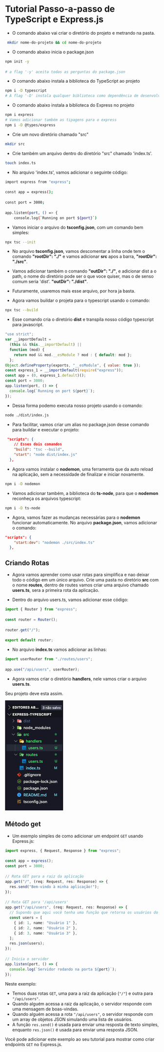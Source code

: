 # Tutorial Passo-a-passo de TypeScript e Express.js

- O comando abaixo vai criar o diretório do projeto e metrando na pasta.

```bash
 mkdir nome-do-projeto && cd nome-do-projeto

```

- O comando abaixo inicia o package.json

```bash
npm init -y

# a flag '-y' aceita todas as perguntas do package.json

```

- O comando abaixo instala a biblioteca do TypeScript ao projeto

```bash
npm i -D typescript
# A flag '-D' instala qualquer biblioteca como dependência de desenvolvimento

```

- O comando abaixo instala a biblioteca do Express no projeto

```bash
npm i express
# Vamos adicionar também as tipagens para o express
npm i -D @types/express

```

- Crie um novo diretório chamado "src"

```bash
mkdir src
```

- Crie também um arquivo dentro do diretório "src" chamado 'index.ts'.

```bash
touch index.ts
```

- No arquivo 'index.ts', vamos adicionar o seguinte código:

```bash
import express from "express";

const app = express();

const port = 3000;

app.listen(port, () => {
    console.log(`Running on port ${port}`)
```

- Vamos iniciar o arquivo do **tsconfig.json**, com um comando bem simples:

```bash
npx tsc --init
```

- No arquivo **tsconfig.json**, vamos descomentar a linha onde tem o comando **"rootDir": "./"** e vamos adicionar **src** apos a barra, **"rootDir": "./src"**.

- Vamos adicionar também o comando **"outDir": "./"**, e adicionar dist a o path, o nome do diretório pode ser o que voce quiser, mas o de senso comum seria 'dist'.
  **"outDir": "./dist"**.

- Futuramente, usaremos mais esse arquivo, por hora ja basta.

- Agora vamos buildar o projeta para o typescript usando o comando:

```bash
npx tsc --build
```

- Esse comando cria o diretório **dist** e transpila nosso código typescript para javascript.

```js
"use strict";
var __importDefault =
  (this && this.__importDefault) ||
  function (mod) {
    return mod && mod.__esModule ? mod : { default: mod };
  };
Object.defineProperty(exports, "__esModule", { value: true });
const express_1 = __importDefault(require("express"));
const app = (0, express_1.default)();
const port = 3000;
app.listen(port, () => {
  console.log(`Running on port ${port}`);
});
```

- Dessa forma podemo executa nosso projeto usando o comando:

```bash
node ./dist/index.js
```

- Para facilitar, vamos criar um alias no package.json desse comando para buildar e executar o projeto:

```json
 "scripts": {
    // Esses dois comandos
    "build": "tsc --build",
    "start": "node dist/index.js"
  },

```

- Agora vamos instalar o **nodemon**, uma ferramenta que da auto reload na aplicação, sem a
  necessidade de finalizar e iniciar novamente.

```bash
npm i -D nodemon
```

- Vamos adicionar também, a biblioteca do **ts-node**, para que o **nodemon** reconheça os arquivos typescript:

```bash
npm i -D ts-node
```

- Agora, vamos fazer as mudanças necessárias para o **nodemon** funcionar automaticamente.
  No arquivo **package.json**, vamos adicionar o comando:

```json
"scripts": {
    "start:dev": "nodemon ./src/index.ts"
  },
```

## Criando Rotas

- Agora vamos aprender como usar rotas para simplifica e nao deixar todo o código em um único arquivo. Crie uma pasta no diretório **src** com o nome **routes**, dentro de routes vamos criar uma arquivo chamado **users.ts**,
  sera a primeira rota da aplicação.

- Dentro do arquivo users.ts, vamos adicionar esse código:

```ts
import { Router } from "express";

const router = Router();

router.get("/");

export default router;
```

- No arquivo **index.ts** vamos adicionar as linhas:

```ts
import userRouter from "./routes/users";

app.use("/api/users", userRouter);
```

- Agora vamos criar o diretório **handlers**, nele vamos criar o arquivo **users.ts**.

Seu projeto deve esta assim.

![dir](Diretorios.png)

## Método get

- Um exemplo simples de como adicionar um endpoint `GET` usando Express.js:

```typescript
import express, { Request, Response } from "express";

const app = express();
const port = 3000;

// Rota GET para a raiz da aplicação
app.get("/", (req: Request, res: Response) => {
  res.send("Bem-vindo à minha aplicação!");
});

// Rota GET para '/api/users'
app.get("/api/users", (req: Request, res: Response) => {
  // Supondo que aqui você tenha uma função que retorna os usuários do seu sistema
  const users = [
    { id: 1, name: "Usuário 1" },
    { id: 2, name: "Usuário 2" },
    { id: 3, name: "Usuário 3" },
  ];
  res.json(users);
});

// Inicia o servidor
app.listen(port, () => {
  console.log(`Servidor rodando na porta ${port}`);
});
```

Neste exemplo:

- Temos duas rotas `GET`, uma para a raiz da aplicação (`"/"`) e outra para `"/api/users"`.
- Quando alguém acessa a raiz da aplicação, o servidor responde com uma mensagem de boas-vindas.
- Quando alguém acessa a rota `"/api/users"`, o servidor responde com um array de objetos JSON simulando uma lista de usuários.
- A função `res.send()` é usada para enviar uma resposta de texto simples, enquanto `res.json()` é usada para enviar uma resposta JSON.

Você pode adicionar este exemplo ao seu tutorial para mostrar como criar endpoints `GET` no Express.js.
